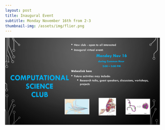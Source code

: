 ```yaml
---
layout: post
title: Inaugural Event
subtitle: Monday November 16th from 2-3
thumbnail-img: /assets/img/flier.png
---
```


![](/assets/img/flier.png)
